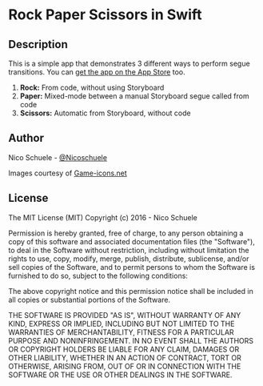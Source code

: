 # Rock Paper Scissors in Swift

## Description

This is a simple app that demonstrates 3 different ways to perform segue transitions. You can [get the app on the App Store](https://itunes.apple.com/us/app/ro-pa-sci/id1132586450?ls=1&mt=8) too.

1. **Rock:** From code, without using Storyboard
2. **Paper:** Mixed-mode between a manual Storyboard segue called from code
3. **Scissors:** Automatic from Storyboard, without code

## Author

Nico Schuele - [@Nicoschuele](https://twitter.com/nicoschuele)

Images courtesy of [Game-icons.net](http://game-icons.net)

## License

The MIT License (MIT)
Copyright (c) 2016 - Nico Schuele

Permission is hereby granted, free of charge, to any person obtaining a copy of this software and associated documentation files (the "Software"), to deal in the Software without restriction, including without limitation the rights to use, copy, modify, merge, publish, distribute, sublicense, and/or sell copies of the Software, and to permit persons to whom the Software is furnished to do so, subject to the following conditions:

The above copyright notice and this permission notice shall be included in all copies or substantial portions of the Software.

THE SOFTWARE IS PROVIDED "AS IS", WITHOUT WARRANTY OF ANY KIND, EXPRESS OR IMPLIED, INCLUDING BUT NOT LIMITED TO THE WARRANTIES OF MERCHANTABILITY, FITNESS FOR A PARTICULAR PURPOSE AND NONINFRINGEMENT. IN NO EVENT SHALL THE AUTHORS OR COPYRIGHT HOLDERS BE LIABLE FOR ANY CLAIM, DAMAGES OR OTHER LIABILITY, WHETHER IN AN ACTION OF CONTRACT, TORT OR OTHERWISE, ARISING FROM, OUT OF OR IN CONNECTION WITH THE SOFTWARE OR THE USE OR OTHER DEALINGS IN THE SOFTWARE.
